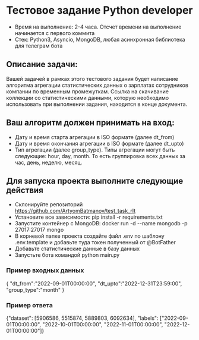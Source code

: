 # Тестовое задание Python developer

 - Время на выполнение: 2-4 часа. Отсчет времени на выполнение начинается с первого коммита
 - Стек: Python3, Asyncio, MongoDB, любая асинхронная библиотека для телеграм бота


## Описание задачи:

Вашей задачей в рамках этого тестового задания будет написание 
алгоритма агрегации статистических данных о зарплатах 
сотрудников компании по временным промежуткам. 
Ссылка на скачивание коллекции со статистическими данными, 
которую необходимо использовать при выполнении задания, находится в конце документа.



## Ваш алгоритм должен принимать на вход:
 - Дату и время старта агрегации в ISO формате (далее dt_from)
 - Дату и время окончания агрегации в ISO формате (далее dt_upto)
 - Тип агрегации (далее group_type). Типы агрегации могут быть следующие: hour, day, month. То есть группировка всех данных за час, день, неделю, месяц.

## Для запуска проекта выполните следующие действия
 - Склонируйте репозиторий https://github.com/ArtyomBatmanov/test_task_rlt
 - Установите все зависимости: pip install -r requirements.txt
 - Запустите контейнер с MongoDB: docker run -d --name mongodb -p 27017:27017 mongo
 - В корневой папке проекта создайте файл .env по шаблону .env.template и добавьте туда токен полученный от @BotFather
 - Добавьте статистические данные в базу данных
 - Запустьте бота командой python main.py


### Пример входных данных

{
"dt_from":"2022-09-01T00:00:00",
"dt_upto":"2022-12-31T23:59:00",
"group_type":"month"
}

### Пример ответа

{"dataset": [5906586, 5515874, 5889803, 6092634], 
"labels": ["2022-09-01T00:00:00", "2022-10-01T00:00:00", "2022-11-01T00:00:00", "2022-12-01T00:00:00"]}

